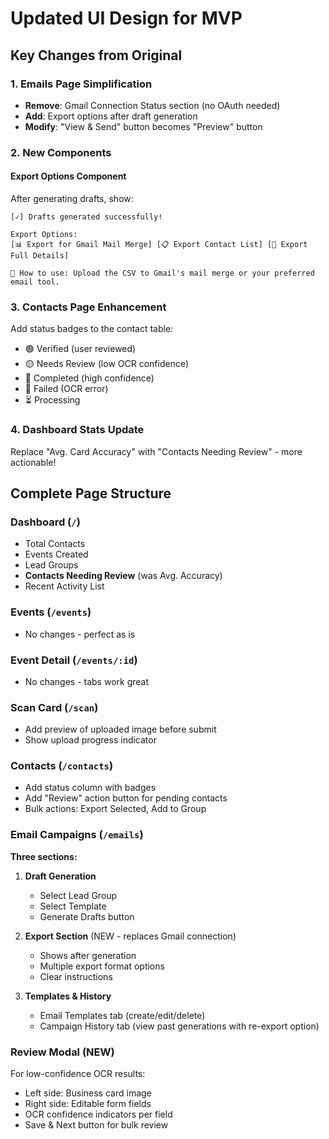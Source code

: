 # Updated UI Design for MVP

## Key Changes from Original

### 1. **Emails Page Simplification**
- **Remove**: Gmail Connection Status section (no OAuth needed)
- **Add**: Export options after draft generation
- **Modify**: "View & Send" button becomes "Preview" button

### 2. **New Components**

#### Export Options Component
After generating drafts, show:
```
[✓] Drafts generated successfully!

Export Options:
[📊 Export for Gmail Mail Merge] [📋 Export Contact List] [📄 Export Full Details]

📖 How to use: Upload the CSV to Gmail's mail merge or your preferred email tool.
```

### 3. **Contacts Page Enhancement**
Add status badges to the contact table:
- 🟢 Verified (user reviewed)
- 🟡 Needs Review (low OCR confidence)
- 🔵 Completed (high confidence)
- 🔴 Failed (OCR error)
- ⏳ Processing

### 4. **Dashboard Stats Update**
Replace "Avg. Card Accuracy" with "Contacts Needing Review" - more actionable!

## Complete Page Structure

### **Dashboard (`/`)**
- Total Contacts
- Events Created  
- Lead Groups
- **Contacts Needing Review** (was Avg. Accuracy)
- Recent Activity List

### **Events (`/events`)**
- No changes - perfect as is

### **Event Detail (`/events/:id`)**
- No changes - tabs work great

### **Scan Card (`/scan`)**
- Add preview of uploaded image before submit
- Show upload progress indicator

### **Contacts (`/contacts`)**
- Add status column with badges
- Add "Review" action button for pending contacts
- Bulk actions: Export Selected, Add to Group

### **Email Campaigns (`/emails`)**
**Three sections:**
1. **Draft Generation**
   - Select Lead Group
   - Select Template  
   - Generate Drafts button

2. **Export Section** (NEW - replaces Gmail connection)
   - Shows after generation
   - Multiple export format options
   - Clear instructions

3. **Templates & History**
   - Email Templates tab (create/edit/delete)
   - Campaign History tab (view past generations with re-export option)

### **Review Modal** (NEW)
For low-confidence OCR results:
- Left side: Business card image
- Right side: Editable form fields
- OCR confidence indicators per field
- Save & Next button for bulk review